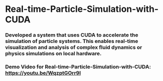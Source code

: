# Real-time-Particle-Simulation-with-CUDA

### Developed a system that uses CUDA to accelerate the simulation of particle systems. This enables real-time visualization and analysis of complex fluid dynamics or physics simulations on local hardware.

### Demo Video for Real-time-Particle-Simulation-with-CUDA: https://youtu.be/WqzptGOrr9I
